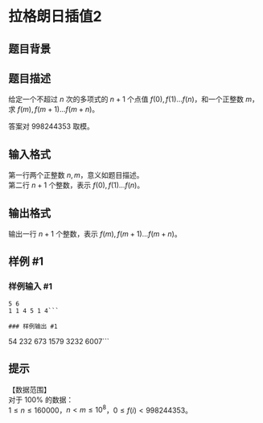 # 拉格朗日插值2

## 题目背景



## 题目描述

给定一个不超过 $n$ 次的多项式的 $n+1$ 个点值 $f(0),f(1) \dots f(n)$，和一个正整数 $m$，求 $f(m),f(m+1) \dots f(m+n)$。

答案对 $998244353$ 取模。

## 输入格式

第一行两个正整数 $n,m$，意义如题目描述。  
第二行 $n+1$ 个整数，表示 $f(0),f(1) \dots f(n)$。

## 输出格式

输出一行 $n+1$ 个整数，表示 $f(m),f(m+1) \dots f(m+n)$。

## 样例 #1

### 样例输入 #1
```
5 6
1 1 4 5 1 4```

### 样例输出 #1

```
54 232 673 1579 3232 6007```

## 提示

【数据范围】     
对于 $100\%$ 的数据：  
$1 \le n \le 160000$，$n < m \le 10^8$，$0 \le f(i) < 998244353$。
